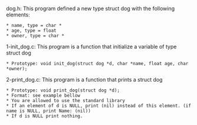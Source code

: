 dog.h: This program defined a new type struct dog with the following elements:

	* name, type = char *
	* age, type = float
	* owner, type = char *

1-init_dog.c: This program is a function that initialize a variable of type struct dog

	* Prototype: void init_dog(struct dog *d, char *name, float age, char *owner);

2-print_dog.c: This program is a function that prints a struct dog

	* Prototype: void print_dog(struct dog *d);
	* Format: see example bellow
	* You are allowed to use the standard library
	* If an element of d is NULL, print (nil) instead of this element. (if name is NULL, print Name: (nil))
	* If d is NULL print nothing.
